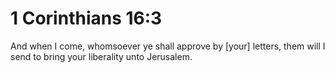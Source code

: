 # 1 Corinthians 16:3

And when I come, whomsoever ye shall approve by [your] letters, them will I send to bring your liberality unto Jerusalem.